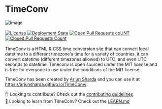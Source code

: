 # TimeConv
![image](https://user-images.githubusercontent.com/77706434/175558715-91e97d26-e843-4160-ae23-1ab2968fa627.png)
<br>
</br>
[![License](https://img.shields.io/github/license/ArjunSharda/TimeConv)](https://github.com/ArjunSharda/TimeConv/blob/main/LICENSE)
[![Deployment State](https://img.shields.io/github/deployments/ArjunSharda/TimeConv/github-pages)](https://github.com/ArjunSharda/TimeConv/deployments/activity_log?environment=github-pages)
[![Open Pull Requests coUNT](https://img.shields.io/github/issues-pr-raw/ArjunSharda/TimeConv)](https://github.com/ArjunSharda/TimeConv/pulls)
[![Closed Pull Requests Count](https://img.shields.io/github/issues-pr-closed/ArjunSharda/TimeConv)](https://github.com/ArjunSharda/TimeConv/pulls)
<br>
</br>
TimeConv is a HTML & CSS time conversion site that can convert local datetime to a different timezone's time for a variety of countries, it can convert datetime (different timezones allowed) to UTC, and even UTC seconds to datetime.
Timeconv is open sourced under the MIT license and is free for everyone to use under the conditions of the MIT license.

TimeConv has been created by [Arjun Sharda](https://github.com/ArjunSharda) and you can use it at https://arjunsharda.github.io/TimeConv/.



✋ Looking to contribute? Check out the [contributing guidelines](https://github.com/ArjunSharda/TimeConv/blob/main/CONTRIBUTING.md)
<br>
📖 Looking to learn from TimeConv? Check out the [LEARN.md](https://github.com/ArjunSharda/TimeConv/blob/main/LEARN.md)
</br>
